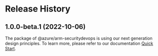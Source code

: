 # Release History
    
## 1.0.0-beta.1 (2022-10-06)

The package of @azure/arm-securitydevops is using our next generation design principles. To learn more, please refer to our documentation [Quick Start](https://aka.ms/js-track2-quickstart).
